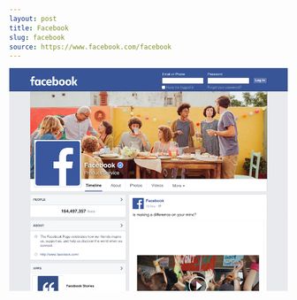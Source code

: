 ```yaml
---
layout: post
title: Facebook
slug: facebook
source: https://www.facebook.com/facebook
---
```


<img src="/screenshots/facebook.png" alt="Facebook">

